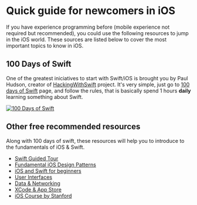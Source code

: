 # Quick guide for newcomers in iOS
If you have experience programming before (mobile experience not required but recommended), you could use the following
resources to jump in the iOS world. These sources are listed below to cover the most important topics to know in iOS.

## 100 Days of Swift
One of the greatest iniciatives to start with Swift/iOS is brought you by Paul Hudson, creator of [HackingWithSwift](https://www.hackingwithswift.com/) project. It's very simple, just go to [100 days of Swift](https://www.hackingwithswift.com/100) page, and follow the rules, that is basically spend 1 hours **daily** learning something about Swift. 

[![100 Days of Swift](https://github.com/pitt500/how-to-become-an-ios-developer/blob/master/100DaysSwift.png)](https://www.hackingwithswift.com/100 "100 days of Swift")

## Other free recommended resources
Along with 100 days of swift, these resources will help you to introduce to the fundamentals of iOS & Swift.

* [Swift Guided Tour](https://docs.swift.org/swift-book/GuidedTour/GuidedTour.html)
* [Fundamental iOS Design Patterns](https://www.raywenderlich.com/1941154-fundamental-ios-design-patterns)
* [iOS and Swift for beginners](https://www.raywenderlich.com/ios/paths/learn)
* [User Interfaces](https://www.raywenderlich.com/ios/paths/iosuserinterface)
* [Data & Networking](https://www.raywenderlich.com/ios/paths/iosdatanetworking)
* [XCode & App Store](https://www.raywenderlich.com/ios/paths/iostools)
* [iOS Course by Stanford](https://cs193p.sites.stanford.edu/)

